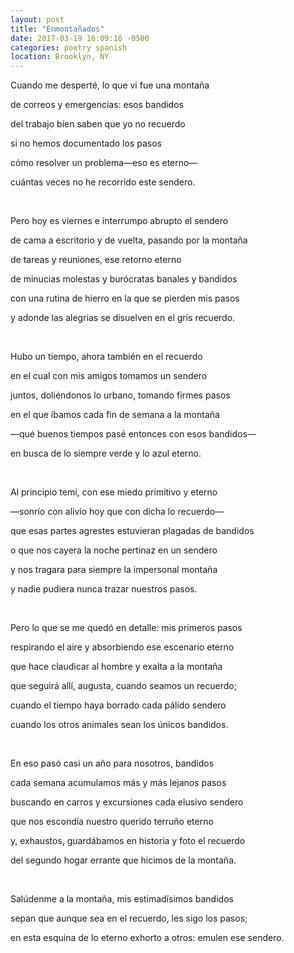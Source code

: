 ```yaml
---
layout: post
title: "Enmontañados"
date: 2017-03-19 16:09:16 -0500
categories: poetry spanish
location: Brooklyn, NY
---
```


<p class="p3">Cuando me desperté, lo que vi fue una montaña</p>
<p class="p3">de correos y emergencias: esos bandidos</p>
<p class="p3">del trabajo bien saben que yo no recuerdo</p>
<p class="p3">si no hemos documentado los pasos</p>
<p class="p3">cómo resolver un problema—eso es eterno—</p>
<p class="p3">cuántas veces no he recorrido este sendero.</p>
<p class="p2"><br></p>
<p class="p3">Pero hoy es viernes e interrumpo abrupto el sendero</p>
<p class="p3">de cama a escritorio y de vuelta, pasando por la montaña</p>
<p class="p3">de tareas y reuniones, ese retorno eterno</p>
<p class="p3">de minucias molestas y burócratas banales y bandidos</p>
<p class="p3">con una rutina de hierro en la que se pierden mis pasos</p>
<p class="p3">y adonde las alegrías se disuelven en el gris recuerdo.</p>
<p class="p2"><br></p>
<p class="p3">Hubo un tiempo, ahora también en el recuerdo</p>
<p class="p3">en el cual con mis amigos tomamos un sendero</p>
<p class="p3">juntos, doliéndonos lo urbano, tomando firmes pasos</p>
<p class="p3">en el que íbamos cada fin de semana a la montaña</p>
<p class="p3">—qué buenos tiempos pasé entonces con esos bandidos—</p>
<p class="p3">en busca de lo siempre verde y lo azul eterno.</p>
<p class="p2"><br></p>
<p class="p3">Al principio temí, con ese miedo primitivo y eterno</p>
<p class="p3">—sonrío con alivio hoy que con dicha lo recuerdo—</p>
<p class="p3">que esas partes agrestes estuvieran plagadas de bandidos</p>
<p class="p3">o que nos cayera la noche pertinaz en un sendero</p>
<p class="p3">y nos tragara para siempre la impersonal montaña</p>
<p class="p3">y nadie pudiera nunca trazar nuestros pasos.</p>
<p class="p2"><br></p>
<p class="p3">Pero lo que se me quedó en detalle: mis primeros pasos</p>
<p class="p3">respirando el aire y absorbiendo ese escenario eterno</p>
<p class="p3">que hace claudicar al hombre y exalta a la montaña</p>
<p class="p3">que seguirá allí, augusta, cuando seamos un recuerdo;</p>
<p class="p3">cuando el tiempo haya borrado cada pálido sendero</p>
<p class="p3">cuando los otros animales sean los únicos bandidos.</p>
<p class="p2"><br></p>
<p class="p3">En eso pasó casi un año para nosotros, bandidos</p>
<p class="p3">cada semana acumulamos más y más lejanos pasos</p>
<p class="p3">buscando en carros y excursiones cada elusivo sendero</p>
<p class="p3">que nos escondía nuestro querido terruño eterno</p>
<p class="p3">y, exhaustos, guardábamos en historia y foto el recuerdo</p>
<p class="p3">del segundo hogar errante que hicimos de la montaña.</p>
<p class="p2"><br></p>
<p class="p3">Salúdenme a la montaña, mis estimadísimos bandidos</p>
<p class="p3">sepan que aunque sea en el recuerdo, les sigo los pasos;</p>
<p class="p3">en esta esquina de lo eterno exhorto a otros: emulen ese sendero.</p>
